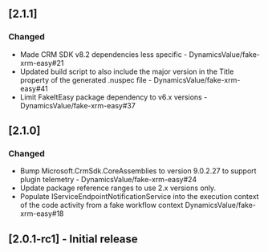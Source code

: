 ## [2.1.1]

### Changed

- Made CRM SDK v8.2 dependencies less specific - DynamicsValue/fake-xrm-easy#21
- Updated build script to also include the major version in the Title property of the generated .nuspec file - DynamicsValue/fake-xrm-easy#41
- Limit FakeItEasy package dependency to v6.x versions - DynamicsValue/fake-xrm-easy#37

## [2.1.0]

### Changed

- Bump Microsoft.CrmSdk.CoreAssemblies to version 9.0.2.27 to support plugin telemetry - DynamicsValue/fake-xrm-easy#24
- Update package reference ranges to use 2.x versions only.
- Populate IServiceEndpointNotificationService into the execution context of the code activity from a fake workflow context DynamicsValue/fake-xrm-easy#18

## [2.0.1-rc1] - Initial release